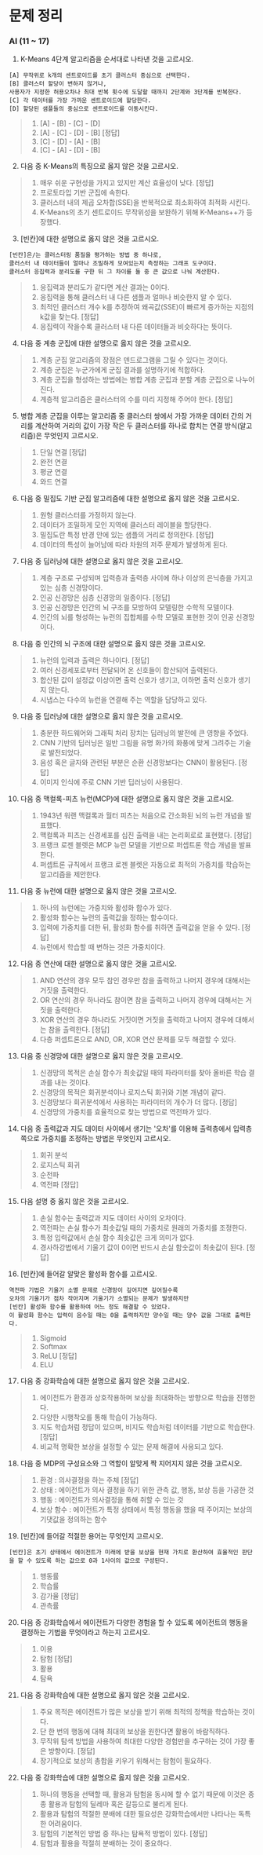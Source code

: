 # 문제 정리
### AI (11 ~ 17)
1. K-Means 4단계 알고리즘을 순서대로 나타낸 것을 고르시오.
```
[A] 무작위로 k개의 센트로이드를 초기 클러스터 중심으로 선택한다.
[B] 클러스터 할당이 변하지 않거나,
사용자가 지정한 허용오차나 최대 반복 횟수에 도달할 때까지 2단계와 3단계를 반복한다.
[C] 각 데이터를 가장 가까운 센트로이드에 할당한다.
[D] 할당된 샘플들의 중심으로 센트로이드를 이동시킨다.
```
> 1. [A] - [B] - [C] - [D]   
> 2. [A] - [C] - [D] - [B] [정답]   
> 3. [C] - [D] - [A] - [B]   
> 4. [C] - [A] - [D] - [B]
2. 다음 중 K-Means의 특징으로 옳지 않은 것을 고르시오. 
> 1. 매우 쉬운 구현성을 가지고 있지만 계산 효율성이 낮다. [정답]   
> 2. 프로토타입 기반 군집에 속한다.   
> 3. 클러스터 내의 제곱 오차합(SSE)을 반복적으로 최소화하여 최적화 시킨다.   
> 4. K-Means의 초기 센트로이드 무작위성을 보완하기 위해 K-Means++가 등장했다.
3. [빈칸]에 대한 설명으로 옳지 않은 것을 고르시오. 
```
[빈칸]은/는 클러스터링 품질을 평가하는 방법 중 하나로,
클러스터 내 데이터들이 얼마나 조밀하게 모여있는지 측정하는 그래프 도구이다.
클러스터 응집력과 분리도를 구한 뒤 그 차이를 둘 중 큰 값으로 나눠 계산한다.
```
> 1. 응집력과 분리도가 같다면 계산 결과는 0이다.   
> 2. 응집력을 통해 클러스터 내 다른 샘플과 얼마나 비슷한지 알 수 있다.   
> 3. 최적인 클러스터 개수 k를 추정하여 왜곡값(SSE)이 빠르게 증가하는 지점의 k값을 찾는다. [정답]   
> 4. 응집력이 작을수록 클러스터 내 다른 데이터들과 비슷하다는 뜻이다.
4. 다음 중 계층 군집에 대한 설명으로 옳지 않은 것을 고르시오. 
> 1. 계층 군집 알고리즘의 장점은 덴드로그램을 그릴 수 있다는 것이다.   
> 2. 계층 군집은 누군가에게 군집 결과를 설명하기에 적합하다.   
> 3. 계층 군집을 형성하는 방법에는 병합 계층 군집과 분할 계층 군집으로 나누어진다.   
> 4. 계층적 알고리즘은 클러스터의 수를 미리 지정해 주어야 한다. [정답]
5. 병합 계층 군집을 이루는 알고리즘 중 클러스터 쌍에서 가장 가까운 데이터 간의 거리를 계산하여 거리의 값이 가장 작은 두 클러스터를 하나로 합치는 연결 방식(알고리즘)은 무엇인지 고르시오. 
> 1. 단일 연결 [정답]   
> 2. 완전 연결   
> 3. 평균 연결   
> 4. 와드 연결
6. 다음 중 밀집도 기반 군집 알고리즘에 대한 설명으로 옳지 않은 것을 고르시오.
> 1. 원형 클러스터를 가정하지 않는다.   
> 2. 데이터가 조밀하게 모인 지역에 클러스터 레이블을 할당한다.   
> 3. 밀집도란 특정 반경 안에 있는 샘플의 거리로 정의한다. [정답]   
> 4. 데이터의 특성이 늘어남에 따라 차원의 저주 문제가 발생하게 된다.
7. 다음 중 딥러닝에 대한 설명으로 옳지 않은 것을 고르시오.
> 1. 계층 구조로 구성되며 입력층과 출력층 사이에 하나 이상의 은닉층을 가지고 있는 심층 신경망이다.   
> 2. 인공 신경망은 심층 신경망의 일종이다. [정답]   
> 3. 인공 신경망은 인간의 뇌 구조를 모방하여 모델링한 수학적 모델이다.   
> 4. 인간의 뇌를 형성하는 뉴런의 집합체를 수학 모델로 표현한 것이 인공 신경망이다.
8. 다음 중 인간의 뇌 구조에 대한 설명으로 옳지 않은 것을 고르시오.
> 1. 뉴런의 입력과 출력은 하나이다. [정답]   
> 2. 여러 신경세포로부터 전달되어 온 신호들이 합산되어 출력된다.   
> 3. 합산된 값이 설정값 이상이면 출력 신호가 생기고, 이하면 출력 신호가 생기지 않는다.   
> 4. 시냅스는 다수의 뉴런을 연결해 주는 역할을 담당하고 있다.
9. 다음 중 딥러닝에 대한 설명으로 옳지 않은 것을 고르시오.
> 1. 충분한 하드웨어와 그래픽 처리 장치는 딥러닝의 발전에 큰 영향을 주었다.   
> 2. CNN 기반의 딥러닝은 일반 그림을 유명 화가의 화풍에 맞게 그려주는 기술로 발전되었다.   
> 3. 음성 혹은 글자와 관련된 부분은 순환 신경망보다는 CNN이 활용된다. [정답]   
> 4. 이미지 인식에 주로 CNN 기반 딥러닝이 사용된다.
10.  다음 중 맥컬록-피츠 뉴런(MCP)에 대한 설명으로 옳지 않은 것을 고르시오.
> 1. 1943년 워랜 맥컬록과 월터 피츠는 처음으로 간소화된 뇌의 뉴런 개념을 발표했다.   
> 2. 맥컬록과 피츠는 신경세포를 십진 출력을 내는 논리회로로 표현했다. [정답]   
> 3. 프랭크 로젠 블렛은 MCP 뉴런 모델을 기반으로 퍼셉트론 학습 개념을 발표한다.   
> 4. 퍼셉트론 규칙에서 프랭크 로젠 블렛은 자동으로 최적의 가중치를 학습하는 알고리즘을 제안한다.
11. 다음 중 뉴런에 대한 설명으로 옳지 않은 것을 고르시오.
> 1. 하나의 뉴런에는 가중치와 활성화 함수가 있다.   
> 2. 활성화 함수는 뉴런의 출력값을 정하는 함수이다.   
> 3. 입력에 가중치를 더한 뒤, 활성화 함수를 취하면 출력값을 얻을 수 있다. [정답]   
> 4. 뉴런에서 학습할 때 변하는 것은 가중치이다.
12. 다음 중 연산에 대한 설명으로 옳지 않은 것을 고르시오. 
> 1. AND 연산의 경우 모두 참인 경우만 참을 출력하고 나머지 경우에 대해서는 거짓을 출력한다.   
> 2. OR 연산의 경우 하나라도 참이면 참을 출력하고 나머지 경우에 대해서는 거짓을 출력한다.
> 3. XOR 연산의 경우 하나라도 거짓이면 거짓을 출력하고 나머지 경우에 대해서는 참을 출력한다. [정답]   
> 4. 다층 퍼셉트론으로 AND, OR, XOR 연산 문제를 모두 해결할 수 있다.
13. 다음 중 신경망에 대한 설명으로 옳지 않은 것을 고르시오.
> 1. 신경망의 목적은 손실 함수가 최솟값일 때의 파라미터를 찾아 올바른 학습 결과를 내는 것이다.   
> 2. 신경망의 목적은 회귀분석이나 로지스틱 회귀와 기본 개념이 같다.
> 3. 신경망보다 회귀분석에서 사용하는 파라미터의 개수가 더 많다. [정답]   
> 4. 신경망의 가중치를 효율적으로 찾는 방법으로 역전파가 있다.
14. 다음 중 출력값과 지도 데이터 사이에서 생기는 '오차'를 이용해 출력층에서 입력층 쪽으로 가중치를 조정하는 방법은 무엇인지 고르시오.
> 1. 회귀 분석   
> 2. 로지스틱 회귀   
> 3. 순전파   
> 4. 역전파 [정답]
15. 다음 설명 중 옳지 않은 것을 고르시오.
> 1. 손실 함수는 출력값과 지도 데이터 사이의 오차이다.   
> 2. 역전파는 손실 함수가 최솟값일 때의 가중치로 원래의 가중치를 조정한다.   
> 3. 특정 입력값에서 손실 함수 최솟값은 크게 의미가 없다.   
> 4. 경사하강법에서 기울기 값이 0이면 반드시 손실 함숫값이 최솟값이 된다. [정답]
16. [빈칸]에 들어갈 알맞은 활성화 함수를 고르시오. 
```
역전파 기법은 기울기 소멸 문제로 신경망이 깊어지면 깊어질수록
오차의 기울기가 점차 작아지며 기울기가 소멸되는 문제가 발생하지만
[빈칸] 활성화 함수를 활용하여 어느 정도 해결할 수 있었다.
이 활성화 함수는 입력이 음수일 때는 0을 출력하지만 양수일 때는 양수 값을 그대로 출력한다.
```
> 1. Sigmoid   
> 2. Softmax   
> 3. ReLU [정답]   
> 4. ELU
17. 다음 중 강화학습에 대한 설명으로 옳지 않은 것을 고르시오. 
> 1. 에이전트가 환경과 상호작용하며 보상을 최대화하는 방향으로 학습을 진행한다.   
> 2. 다양한 시행착오를 통해 학습이 가능하다.   
> 3. 지도 학습처럼 정답이 있으며, 비지도 학습처럼 데이터를 기반으로 학습한다. [정답]   
> 4. 비교적 명확한 보상을 설정할 수 있는 문제 해결에 사용되고 있다.
18. 다음 중 MDP의 구성요소와 그 역할이 알맞게 짝 지어지지 않은 것을 고르시오.
> 1. 환경 : 의사결정을 하는 주체 [정답]   
> 2. 상태 : 에이전트가 의사 결정을 하기 위한 관측 값, 행동, 보상 등을 가공한 것   
> 3. 행동 : 에이전트가 의사결정을 통해 취할 수 있는 것   
> 4. 보상 함수 : 에이전트가 특정 상태에서 특정 행동을 했을 때 주어지는 보상의 기댓값을 정의하는 함수
19. [빈칸]에 들어갈 적절한 용어는 무엇인지 고르시오.
```
[빈칸]은 초기 상태에서 에이전트가 미래에 받을 보상을 현재 가치로 환산하여 효율적인 판단을 할 수 있도록 하는 값으로 0과 1사이의 값으로 구성된다.
```
> 1. 행동률   
> 2. 학습률   
> 3. 감가율 [정답]   
> 4. 관측률
20. 다음 중 강화학습에서 에이전트가 다양한 경험을 할 수 있도록 에이전트의 행동을 결정하는 기법을 무엇이라고 하는지 고르시오.
> 1. 이용   
> 2. 탐험 [정답]   
> 3. 활용   
> 4. 탐욕
21. 다음 중 강화학습에 대한 설명으로 옳지 않은 것을 고르시오.
> 1. 주요 목적은 에이전트가 많은 보상을 받기 위해 최적의 정책을 학습하는 것이다.   
> 2. 단 한 번의 행동에 대해 최대의 보상을 원한다면 활용이 바람직하다.   
> 3. 무작위 탐색 방법을 사용하여 최대한 다양한 경험만을 추구하는 것이 가장 좋은 방향이다. [정답]   
> 4. 장기적으로 보상의 총합을 키우기 위해서는 탐험이 필요하다.
22. 다음 중 강화학습에 대한 설명으로 옳지 않은 것을 고르시오.
> 1. 하나의 행동을 선택할 때, 활용과 탐험을 동시에 할 수 없기 때문에 이것은 종종 활용과 탐험의 딜레마 혹은 갈등으로 불리게 된다.   
> 2. 활용과 탐험의 적절한 분배에 대한 필요성은 강화학습에서만 나타나는 독특한 어려움이다.   
> 3. 탐험의 기본적인 방법 중 하나는 탐욕적 방법이 있다. [정답]   
> 4. 탐험과 활용을 적절히 분배하는 것이 중요하다.